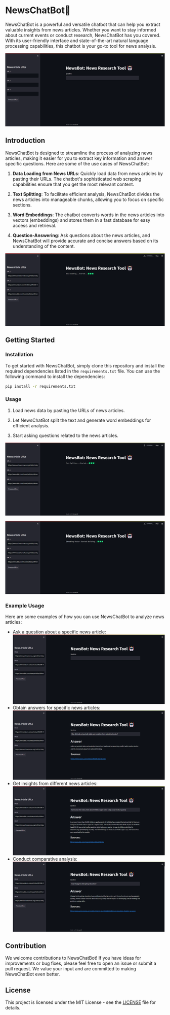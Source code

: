 # NewsChatBot🤖

NewsChatBot is a powerful and versatile chatbot that can help you extract valuable insights from news articles. Whether you want to stay informed about current events or conduct research, NewsChatBot has you covered. With its user-friendly interface and state-of-the-art natural language processing capabilities, this chatbot is your go-to tool for news analysis.

![Application](images/1.png)

## Introduction

NewsChatBot is designed to streamline the process of analyzing news articles, making it easier for you to extract key information and answer specific questions. Here are some of the use cases of NewsChatBot:

1. **Data Loading from News URLs**: Quickly load data from news articles by pasting their URLs. The chatbot's sophisticated web scraping capabilities ensure that you get the most relevant content.

2. **Text Splitting**: To facilitate efficient analysis, NewsChatBot divides the news articles into manageable chunks, allowing you to focus on specific sections.

3. **Word Embeddings**: The chatbot converts words in the news articles into vectors (embeddings) and stores them in a fast database for easy access and retrieval.

4. **Question-Answering**: Ask questions about the news articles, and NewsChatBot will provide accurate and concise answers based on its understanding of the content.

![Data Loading from News URLs](images/2.png)

## Getting Started

### Installation

To get started with NewsChatBot, simply clone this repository and install the required dependencies listed in the `requirements.txt` file. You can use the following command to install the dependencies:

```bash
pip install -r requirements.txt
```

### Usage

1. Load news data by pasting the URLs of news articles.

2. Let NewsChatBot split the text and generate word embeddings for efficient analysis.

3. Start asking questions related to the news articles.

![Text Splitting](images/3.png)

![Converting Words to Vectors](images/4.png)

### Example Usage

Here are some examples of how you can use NewsChatBot to analyze news articles:

- Ask a question about a specific news article: ![Asking a Question](images/5.png)
- Obtain answers for specific news articles: ![Asking a Question from News Article 1](images/6.png)
- Get insights from different news articles: ![Asking a Question from News Article 2](images/7.png)
- Conduct comparative analysis: ![Asking a Question from News Article 3](images/8.png)

## Contribution

We welcome contributions to NewsChatBot! If you have ideas for improvements or bug fixes, please feel free to open an issue or submit a pull request. We value your input and are committed to making NewsChatBot even better.

## License

This project is licensed under the MIT License - see the [LICENSE](LICENSE) file for details.
